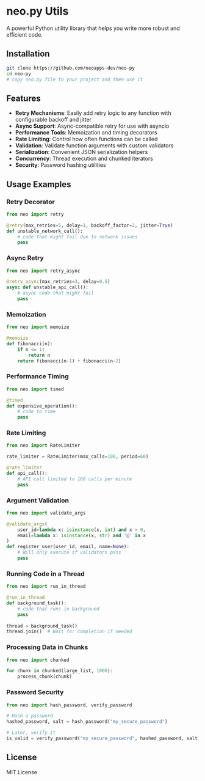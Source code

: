 # neo.py Utils

A powerful Python utility library that helps you write more robust and efficient code.

## Installation

```bash
git clone https://github.com/neoapps-dev/neo-py
cd neo-py
# copy neo.py file to your project and then use it
```

## Features

- **Retry Mechanisms**: Easily add retry logic to any function with configurable backoff and jitter
- **Async Support**: Async-compatible retry for use with asyncio
- **Performance Tools**: Memoization and timing decorators
- **Rate Limiting**: Control how often functions can be called
- **Validation**: Validate function arguments with custom validators
- **Serialization**: Convenient JSON serialization helpers
- **Concurrency**: Thread execution and chunked iterators
- **Security**: Password hashing utilities

## Usage Examples

### Retry Decorator

```python
from neo import retry

@retry(max_retries=5, delay=1, backoff_factor=2, jitter=True)
def unstable_network_call():
    # code that might fail due to network issues
    pass
```

### Async Retry

```python
from neo import retry_async

@retry_async(max_retries=3, delay=0.5)
async def unstable_api_call():
    # async code that might fail
    pass
```

### Memoization

```python
from neo import memoize

@memoize
def fibonacci(n):
    if n <= 1:
        return n
    return fibonacci(n-1) + fibonacci(n-2)
```

### Performance Timing

```python
from neo import timed

@timed
def expensive_operation():
    # code to time
    pass
```

### Rate Limiting

```python
from neo import RateLimiter

rate_limiter = RateLimiter(max_calls=100, period=60)

@rate_limiter
def api_call():
    # API call limited to 100 calls per minute
    pass
```

### Argument Validation

```python
from neo import validate_args

@validate_args(
    user_id=lambda x: isinstance(x, int) and x > 0,
    email=lambda x: isinstance(x, str) and '@' in x
)
def register_user(user_id, email, name=None):
    # Will only execute if validators pass
    pass
```

### Running Code in a Thread

```python
from neo import run_in_thread

@run_in_thread
def background_task():
    # code that runs in background
    pass
    
thread = background_task()
thread.join()  # Wait for completion if needed
```

### Processing Data in Chunks

```python
from neo import chunked

for chunk in chunked(large_list, 1000):
    process_chunk(chunk)
```

### Password Security

```python
from neo import hash_password, verify_password

# Hash a password
hashed_password, salt = hash_password("my_secure_password")

# Later, verify it
is_valid = verify_password("my_secure_password", hashed_password, salt)
```

## License

MIT License